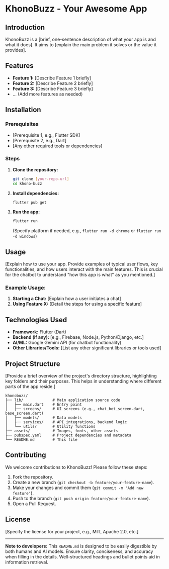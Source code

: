 # KhonoBuzz - Your Awesome App

## Introduction
KhonoBuzz is a [brief, one-sentence description of what your app is and what it does]. It aims to [explain the main problem it solves or the value it provides].

## Features
*   **Feature 1:** [Describe Feature 1 briefly]
*   **Feature 2:** [Describe Feature 2 briefly]
*   **Feature 3:** [Describe Feature 3 briefly]
*   ... (Add more features as needed)

## Installation

### Prerequisites
*   [Prerequisite 1, e.g., Flutter SDK]
*   [Prerequisite 2, e.g., Dart]
*   [Any other required tools or dependencies]

### Steps
1.  **Clone the repository:**
    ```bash
    git clone [your-repo-url]
    cd khono-buzz
    ```
2.  **Install dependencies:**
    ```bash
    flutter pub get
    ```
3.  **Run the app:**
    ```bash
    flutter run
    ```
    (Specify platform if needed, e.g., `flutter run -d chrome` or `flutter run -d windows`)

## Usage
[Explain how to use your app. Provide examples of typical user flows, key functionalities, and how users interact with the main features. This is crucial for the chatbot to understand "how this app is what" as you mentioned.]

### Example Usage:
1.  **Starting a Chat:** [Explain how a user initiates a chat]
2.  **Using Feature X:** [Detail the steps for using a specific feature]

## Technologies Used
*   **Framework:** Flutter (Dart)
*   **Backend (if any):** [e.g., Firebase, Node.js, Python/Django, etc.]
*   **AI/ML:** Google Gemini API (for chatbot functionality)
*   **Other Libraries/Tools:** [List any other significant libraries or tools used]

## Project Structure
[Provide a brief overview of the project's directory structure, highlighting key folders and their purposes. This helps in understanding where different parts of the app reside.]

```
khonobuzz/
├── lib/             # Main application source code
│   ├── main.dart    # Entry point
│   ├── screens/     # UI screens (e.g., chat_bot_screen.dart, base_screen.dart)
│   ├── models/      # Data models
│   ├── services/    # API integrations, backend logic
│   └── utils/       # Utility functions
├── assets/          # Images, fonts, other assets
├── pubspec.yaml     # Project dependencies and metadata
└── README.md        # This file
```

## Contributing
We welcome contributions to KhonoBuzz! Please follow these steps:
1.  Fork the repository.
2.  Create a new branch (`git checkout -b feature/your-feature-name`).
3.  Make your changes and commit them (`git commit -m 'Add new feature'`).
4.  Push to the branch (`git push origin feature/your-feature-name`).
5.  Open a Pull Request.

## License
[Specify the license for your project, e.g., MIT, Apache 2.0, etc.]

---

**Note to developers:** This `README.md` is designed to be easily digestible by both humans and AI models. Ensure clarity, conciseness, and accuracy when filling in the details. Well-structured headings and bullet points aid in information retrieval.